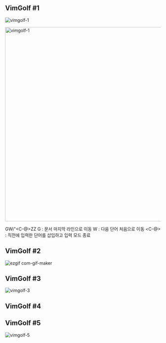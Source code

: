 ## VimGolf #1
![vimgolf-1](https://user-images.githubusercontent.com/94420917/144644256-4fa112aa-fbda-43cc-b598-6a42496a6a19.gif)


<img width="626" alt="vimgolf-1" src="https://user-images.githubusercontent.com/94420917/144644521-f94d298c-38ef-4ff6-8e54-d910c849cede.png">

GWi"<End><C-@>ZZ
G : 문서 마지막 라인으로 이동
W : 다음 단어 처음으로 이동
<C-@> : 직전에 입력한 단어를 삽입하고 입력 모드 종료


## VimGolf #2
![ezgif com-gif-maker](https://user-images.githubusercontent.com/94420917/144633897-1e607105-ea6f-4d1b-8467-ad3d06c9c6a7.gif)


## VimGolf #3
![vimgolf-3](https://user-images.githubusercontent.com/94420917/144634305-207becef-b6df-4e69-a096-82ef7d8c1e34.gif)


## VimGolf #4

## VimGolf #5
![vimgolf-5](https://user-images.githubusercontent.com/94420917/144642803-5c73ccca-34b9-4bcb-9dc5-2df8be84f5af.gif)
